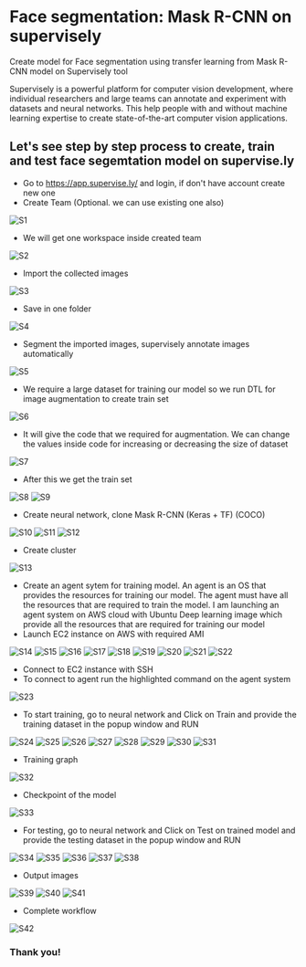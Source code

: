 # Face segmentation: Mask R-CNN on supervisely
Create model for Face segmentation using transfer learning from Mask R-CNN model on Supervisely tool

Supervisely is a powerful platform for computer vision development, where individual researchers and large teams can annotate and experiment with datasets and neural networks. This help people with and without machine learning expertise to create state-of-the-art computer vision applications.

## Let's see step by step process to create, train and test face segemtation model on supervise.ly
* Go to https://app.supervise.ly/ and login, if don't have account create new one
* Create Team (Optional. we can use existing one also)

![S1]()

* We will get one workspace inside created team

![S2]()

* Import the collected images

![S3]()

* Save in one folder

![S4]()

* Segment the imported images, supervisely annotate images automatically

![S5]()

* We require a large dataset for training our model so we run DTL for image augmentation to create train set

![S6]()

* It will give the code that we required for augmentation. We can change the values inside code for increasing or decreasing the size of dataset

![S7]()

* After this we get the train set

![S8]()
![S9]()

* Create neural network, clone Mask R-CNN (Keras + TF) (COCO)

![S10]()
![S11]()
![S12]()

* Create cluster

![S13]()

* Create an agent sytem for training model. An agent is an OS that provides the resources for training our model. The agent must have all the resources that are required to train the model. I am launching an agent system on AWS cloud with Ubuntu Deep learning image which provide all the resources that are required for training our model
* Launch EC2 instance on AWS with required AMI 


![S14]()
![S15]()
![S16]()
![S17]()
![S18]()
![S19]()
![S20]()
![S21]()
![S22]()

* Connect to EC2 instance with SSH
* To connect to agent run the highlighted command on the agent system

![S23]()

* To start training, go to neural network and Click on Train and provide the training dataset in the popup window and RUN

![S24]()
![S25]()
![S26]()
![S27]()
![S28]()
![S29]()
![S30]()
![S31]()

* Training graph

![S32]()

* Checkpoint of the model

![S33]()

* For testing, go to neural network and Click on Test on trained model and provide the testing dataset in the popup window and RUN

![S34]()
![S35]()
![S36]()
![S37]()
![S38]()

* Output images

![S39]()
![S40]()
![S41]()

* Complete workflow

![S42]()


### Thank you!





